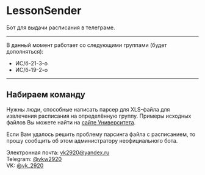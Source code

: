 # LessonSender
Бот для выдачи расписания в телеграме.

<hr>

В данный момент работает со следующими группами (будет дополняться):
* ИС/б-21-3-о
* ИС/б-19-2-о

<hr>

## Набираем команду
Нужны люди, способные написать парсер для XLS-файла для извлечения расписания на определённую группу.
Примеры исходных файлов Вы можете найти на <a href="https://www.sevsu.ru/univers/shedule">сайте Университета</a>.

Если Вам удалось решить проблему парсинга файла с расписанием, то прошу сообщить об этом администратору неофициального бота.

Электронная почта: <a href="mailto:vk2920@yandex.ru">vk2920@yandex.ru</a>\
Telegram: <a href="https://t.me/vkw2920">@vkw2920</a>\
VK: <a href="https://vk.com/vk_2920">@vk_2920</a>
